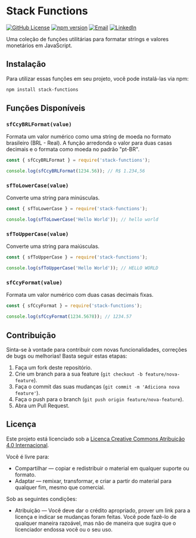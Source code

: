 # Stack Functions

[![GitHub License](https://img.shields.io/github/license/seu-usuario/stack-functions)](LICENSE)
[![npm version](https://img.shields.io/npm/v/stack-functions)](https://www.npmjs.com/package/stack-functions)
[![Email](https://img.shields.io/badge/Email-contato%40otaciobarbosa.com.br-blue)](mailto:contato@otaciobarbosa.com.br)
[![LinkedIn](https://img.shields.io/badge/LinkedIn-ot%C3%A1ciobarbosa-blue)](https://www.linkedin.com/in/ot%C3%A1ciobarbosa/)


Uma coleção de funções utilitárias para formatar strings e valores monetários em JavaScript.

## Instalação

Para utilizar essas funções em seu projeto, você pode instalá-las via npm:

```bash
npm install stack-functions
```

## Funções Disponíveis

### `sfCcyBRLFormat(value)`

Formata um valor numérico como uma string de moeda no formato brasileiro (BRL - Real). A função arredonda o valor para duas casas decimais e o formata como moeda no padrão "pt-BR".

```javascript
const { sfCcyBRLFormat } = require('stack-functions');

console.log(sfCcyBRLFormat(1234.56)); // R$ 1.234,56
```

### `sfToLowerCase(value)`

Converte uma string para minúsculas.

```javascript
const { sfToLowerCase } = require('stack-functions');

console.log(sfToLowerCase('Hello World')); // hello world
```

### `sfToUpperCase(value)`

Converte uma string para maiúsculas.

```javascript
const { sfToUpperCase } = require('stack-functions');

console.log(sfToUpperCase('Hello World')); // HELLO WORLD
```

### `sfCcyFormat(value)`

Formata um valor numérico com duas casas decimais fixas.

```javascript
const { sfCcyFormat } = require('stack-functions');

console.log(sfCcyFormat(1234.5678)); // 1234.57
```

## Contribuição

Sinta-se à vontade para contribuir com novas funcionalidades, correções de bugs ou melhorias! Basta seguir estas etapas:

1. Faça um fork deste repositório.
2. Crie um branch para a sua feature (`git checkout -b feature/nova-feature`).
3. Faça o commit das suas mudanças (`git commit -m 'Adiciona nova feature'`).
4. Faça o push para o branch (`git push origin feature/nova-feature`).
5. Abra um Pull Request.

## Licença

Este projeto está licenciado sob a [Licença Creative Commons Atribuição 4.0 Internacional](http://creativecommons.org/licenses/by/4.0/).

Você é livre para:

- Compartilhar — copiar e redistribuir o material em qualquer suporte ou formato.
- Adaptar — remixar, transformar, e criar a partir do material para qualquer fim, mesmo que comercial.

Sob as seguintes condições:

- Atribuição — Você deve dar o crédito apropriado, prover um link para a licença e indicar se mudanças foram feitas. Você pode fazê-lo de qualquer maneira razoável, mas não de maneira que sugira que o licenciador endossa você ou o seu uso.